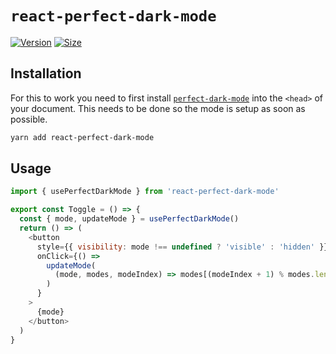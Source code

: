 # `react-perfect-dark-mode`

[![Version][version-badge]][package]
[![Size][size-badge]][size]

[package]: https://www.npmjs.com/package/react-perfect-dark-mode
[version-badge]: https://img.shields.io/npm/v/react-perfect-dark-mode.svg
[size]: https://bundlephobia.com/result?p=react-perfect-dark-mode
[size-badge]: https://img.shields.io/bundlephobia/minzip/react-perfect-dark-mode?label=size

## Installation

For this to work you need to first install [`perfect-dark-mode`](../../README.md)
into the `<head>` of your document.
This needs to be done so the mode is setup as soon as possible.

```bash
yarn add react-perfect-dark-mode
```

## Usage

```js
import { usePerfectDarkMode } from 'react-perfect-dark-mode'

export const Toggle = () => {
  const { mode, updateMode } = usePerfectDarkMode()
  return () => (
    <button
      style={{ visibility: mode !== undefined ? 'visible' : 'hidden' }}
      onClick={() =>
        updateMode(
          (mode, modes, modeIndex) => modes[(modeIndex + 1) % modes.length],
        )
      }
    >
      {mode}
    </button>
  )
}
```

